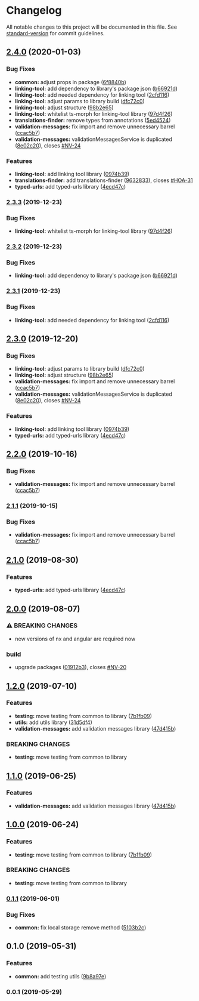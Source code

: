 # Changelog

All notable changes to this project will be documented in this file. See [standard-version](https://github.com/conventional-changelog/standard-version) for commit guidelines.

## [2.4.0](https://priv.github.com/valueadd-poland/valueadd/compare/v2.0.0...v2.4.0) (2020-01-03)


### Bug Fixes

* **common:** adjust props in package ([6f8840b](https://priv.github.com/valueadd-poland/valueadd/commit/6f8840b))
* **linking-tool:** add dependency to library's package json ([b66921d](https://priv.github.com/valueadd-poland/valueadd/commit/b66921d))
* **linking-tool:** add needed dependency for linking tool ([2cfd116](https://priv.github.com/valueadd-poland/valueadd/commit/2cfd116))
* **linking-tool:** adjust params to library build ([dfc72c0](https://priv.github.com/valueadd-poland/valueadd/commit/dfc72c0))
* **linking-tool:** adjust structure ([98b2e65](https://priv.github.com/valueadd-poland/valueadd/commit/98b2e65))
* **linking-tool:** whitelist ts-morph for linking-tool library ([97d4f26](https://priv.github.com/valueadd-poland/valueadd/commit/97d4f26))
* **translations-finder:** remove types from annotations ([5ed4524](https://priv.github.com/valueadd-poland/valueadd/commit/5ed4524))
* **validation-messages:** fix import and remove unnecessary barrel ([ccac5b7](https://priv.github.com/valueadd-poland/valueadd/commit/ccac5b7))
* **validation-messages:** validationMessagesService is duplicated ([8e02c20](https://priv.github.com/valueadd-poland/valueadd/commit/8e02c20)), closes [#NV-24](https://priv.github.com/valueadd-poland/valueadd/issues/NV-24)


### Features

* **linking-tool:** add linking tool library ([0974b39](https://priv.github.com/valueadd-poland/valueadd/commit/0974b39))
* **translations-finder:** add translations-finder ([9632833](https://priv.github.com/valueadd-poland/valueadd/commit/9632833)), closes [#HOA-31](https://priv.github.com/valueadd-poland/valueadd/issues/HOA-31)
* **typed-urls:** add typed-urls library ([4ecd47c](https://priv.github.com/valueadd-poland/valueadd/commit/4ecd47c))

### [2.3.3](https://github.com-home///compare/v2.0.0...v2.3.3) (2019-12-23)


### Bug Fixes

* **linking-tool:** whitelist ts-morph for linking-tool library ([97d4f26](https://github.com-home///commit/97d4f26))


### [2.3.2](https://github.com-home///compare/v2.0.0...v2.3.2) (2019-12-23)


### Bug Fixes

* **linking-tool:** add dependency to library's package json ([b66921d](https://github.com-home///commit/b66921d))


### [2.3.1](https://github.com-home///compare/v2.0.0...v2.3.1) (2019-12-23)


### Bug Fixes

* **linking-tool:** add needed dependency for linking tool ([2cfd116](https://github.com-home///commit/2cfd116))

## [2.3.0](https://github.com-home///compare/v2.0.0...v2.3.0) (2019-12-20)


### Bug Fixes

* **linking-tool:** adjust params to library build ([dfc72c0](https://github.com-home///commit/dfc72c0))
* **linking-tool:** adjust structure ([98b2e65](https://github.com-home///commit/98b2e65))
* **validation-messages:** fix import and remove unnecessary barrel ([ccac5b7](https://github.com-home///commit/ccac5b7))
* **validation-messages:** validationMessagesService is duplicated ([8e02c20](https://github.com-home///commit/8e02c20)), closes [#NV-24](https://github.com-home///issues/NV-24)


### Features

* **linking-tool:** add linking tool library ([0974b39](https://github.com-home///commit/0974b39))
* **typed-urls:** add typed-urls library ([4ecd47c](https://github.com-home///commit/4ecd47c))

## [2.2.0](https://priv.github.com/valueadd-poland/valueadd/compare/v2.0.0...v2.2.0) (2019-10-16)


### Bug Fixes

* **validation-messages:** fix import and remove unnecessary barrel ([ccac5b7](https://priv.github.com/valueadd-poland/valueadd/commit/ccac5b7))


### [2.1.1](https://priv.github.com/valueadd-poland/valueadd/compare/v2.0.0...v2.1.1) (2019-10-15)


### Bug Fixes

* **validation-messages:** fix import and remove unnecessary barrel ([ccac5b7](https://priv.github.com/valueadd-poland/valueadd/commit/ccac5b7))


## [2.1.0](https://priv.github.com/valueadd-poland/valueadd/compare/v2.0.0...v2.1.0) (2019-08-30)


### Features

* **typed-urls:** add typed-urls library ([4ecd47c](https://priv.github.com/valueadd-poland/valueadd/commit/4ecd47c))

## [2.0.0](https://patryk.zielinski93.github.com/valueadd-poland/valueadd/compare/v1.2.0...v2.0.0) (2019-08-07)


### ⚠ BREAKING CHANGES

* new versions of nx and angular are required now

### build

* upgrade packages ([01912b3](https://patryk.zielinski93.github.com/valueadd-poland/valueadd/commit/01912b3)), closes [#NV-20](https://patryk.zielinski93.github.com/valueadd-poland/valueadd/issues/NV-20)

## [1.2.0](https://patryk.zielinski93.github.com/valueadd-poland/valueadd/compare/v0.1.1...v1.2.0) (2019-07-10)


### Features

* **testing:** move testing from common to library ([7b1fb09](https://patryk.zielinski93.github.com/valueadd-poland/valueadd/commit/7b1fb09))
* **utils:** add utils library ([31d5df4](https://patryk.zielinski93.github.com/valueadd-poland/valueadd/commit/31d5df4))
* **validation-messages:** add validation messages library ([47d415b](https://patryk.zielinski93.github.com/valueadd-poland/valueadd/commit/47d415b))


### BREAKING CHANGES

* **testing:** move testing from common to library



## [1.1.0](https://priv.github.com/valueadd-poland/valueadd/compare/v1.0.0...v1.1.0) (2019-06-25)


### Features

* **validation-messages:** add validation messages library ([47d415b](https://priv.github.com/valueadd-poland/valueadd/commit/47d415b))



## [1.0.0](https://priv.github.com/valueadd-poland/valueadd/compare/v0.1.1...v1.0.0) (2019-06-24)


### Features

* **testing:** move testing from common to library ([7b1fb09](https://priv.github.com/valueadd-poland/valueadd/commit/7b1fb09))


### BREAKING CHANGES

* **testing:** move testing from common to library



### [0.1.1](https://github.com/valueadd-poland/valueadd/compare/v0.1.0...v0.1.1) (2019-06-01)


### Bug Fixes

* **common:** fix local storage remove method ([5103b2c](https://github.com/valueadd-poland/valueadd/commit/5103b2c))



## 0.1.0 (2019-05-31)


### Features

* **common:** add testing utils ([9b8a97e](https://patryk.zielinski93.github.com/valueadd-poland/valueadd/commit/9b8a97e))



### 0.0.1 (2019-05-29)
